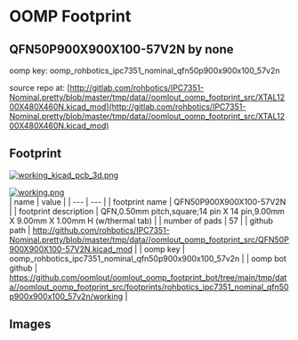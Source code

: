 # OOMP Footprint  
## QFN50P900X900X100-57V2N  by none  
  
oomp key: oomp_rohbotics_ipc7351_nominal_qfn50p900x900x100_57v2n  
  
source repo at: [http://gitlab.com/rohbotics/IPC7351-Nominal.pretty/blob/master/tmp/data//oomlout_oomp_footprint_src/XTAL1200X480X460N.kicad_mod](http://gitlab.com/rohbotics/IPC7351-Nominal.pretty/blob/master/tmp/data//oomlout_oomp_footprint_src/XTAL1200X480X460N.kicad_mod)  
## Footprint  
  
[![working_kicad_pcb_3d.png](working_kicad_pcb_3d_600.png)](working_kicad_pcb_3d.png)  
  
[![working.png](working_600.png)](working.png)  
| name | value | 
| --- | --- | 
| footprint name | QFN50P900X900X100-57V2N | 
| footprint description | QFN,0.50mm pitch,square;14 pin X 14 pin,9.00mm X 9.00mm X 1.00mm H (w/thermal tab) | 
| number of pads | 57 | 
| github path | http://github.com/rohbotics/IPC7351-Nominal.pretty/blob/master/tmp/data//oomlout_oomp_footprint_src/QFN50P900X900X100-57V2N.kicad_mod | 
| oomp key | oomp_rohbotics_ipc7351_nominal_qfn50p900x900x100_57v2n | 
| oomp bot github | https://github.com/oomlout/oomlout_oomp_footprint_bot/tree/main/tmp/data//oomlout_oomp_footprint_src/footprints/rohbotics_ipc7351_nominal_qfn50p900x900x100_57v2n/working | 
## Images  
